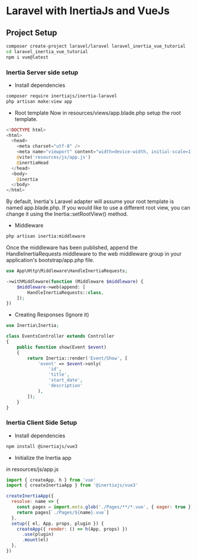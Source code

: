 # Laravel with InertiaJs and VueJs

## Project Setup
```bash
composer create-project laravel/laravel laravel_inertia_vue_tutorial
cd laravel_inertia_vue_tutorial
npm i vue@latest
```

### Inertia Server side setup

- Install dependencies
```bash
composer require inertiajs/inertia-laravel
php artisan make:view app
```

- Root template
Now in resources/views/app.blade.php setup the root template.
```php
<!DOCTYPE html>
<html>
  <head>
    <meta charset="utf-8" />
    <meta name="viewport" content="width=device-width, initial-scale=1.0, maximum-scale=1.0" />
    @vite('resources/js/app.js')
    @inertiaHead
  </head>
  <body>
    @inertia
  </body>
</html>
```
By default, Inertia's Laravel adapter will assume your root template is named app.blade.php. If you would like to use a different root view, you can change it using the Inertia::setRootView() method.

- Middleware
```bash
php artisan inertia:middleware
```
Once the middleware has been published, append the HandleInertiaRequests middleware to the web middleware group in your application's bootstrap/app.php file.

```php
use App\Http\Middleware\HandleInertiaRequests;

->withMiddleware(function (Middleware $middleware) {
    $middleware->web(append: [
        HandleInertiaRequests::class,
    ]);
})
```

- Creating Responses (Ignore it)
```php
use Inertia\Inertia;

class EventsController extends Controller
{
    public function show(Event $event)
    {
        return Inertia::render('Event/Show', [
            'event' => $event->only(
                'id',
                'title',
                'start_date',
                'description'
            ),
        ]);
    }
}
```

### Inertia Client Side Setup 

- Install dependencies
```bash
npm install @inertiajs/vue3
```

- Initialize the Inertia app

in resources/js/app.js
```js
import { createApp, h } from 'vue'
import { createInertiaApp } from '@inertiajs/vue3'

createInertiaApp({
  resolve: name => {
    const pages = import.meta.glob('./Pages/**/*.vue', { eager: true })
    return pages[`./Pages/${name}.vue`]
  },
  setup({ el, App, props, plugin }) {
    createApp({ render: () => h(App, props) })
      .use(plugin)
      .mount(el)
  },
})
```

